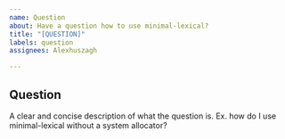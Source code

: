 ```yaml
---
name: Question
about: Have a question how to use minimal-lexical?
title: "[QUESTION]"
labels: question
assignees: Alexhuszagh

---
```


## Question
A clear and concise description of what the question is. Ex. how do I use minimal-lexical without a system allocator?
